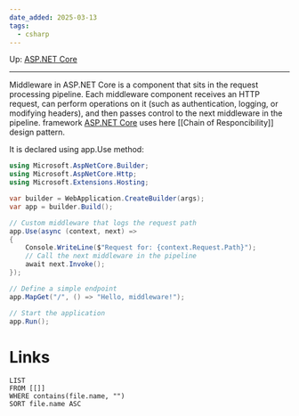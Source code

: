 ```yaml
---
date_added: 2025-03-13
tags:
  - csharp
---
```

Up: [ASP.NET Core](ASP.NET%20Core.md)
___
Middleware in ASP.NET Core is a component that sits in the request processing pipeline. Each middleware component receives an HTTP request, can perform operations on it (such as authentication, logging, or modifying headers), and then passes control to the next middleware in the pipeline. framework [ASP.NET Core](ASP.NET%20Core.md) uses here [[Chain of Responcibility]] design pattern.

It is declared using app.Use method:

```cs
using Microsoft.AspNetCore.Builder;
using Microsoft.AspNetCore.Http;
using Microsoft.Extensions.Hosting;

var builder = WebApplication.CreateBuilder(args);
var app = builder.Build();

// Custom middleware that logs the request path
app.Use(async (context, next) =>
{
    Console.WriteLine($"Request for: {context.Request.Path}");
    // Call the next middleware in the pipeline
    await next.Invoke();
});

// Define a simple endpoint
app.MapGet("/", () => "Hello, middleware!");

// Start the application
app.Run();
```
# Links
```dataview
LIST
FROM [[]]
WHERE contains(file.name, "")
SORT file.name ASC
```
